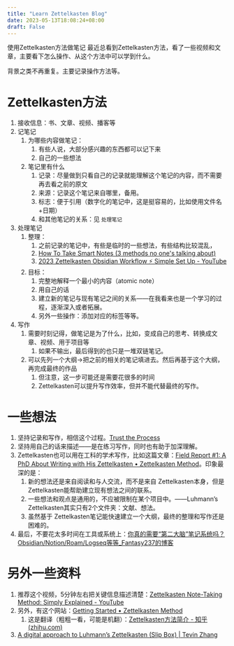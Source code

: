 ```yaml
---
title: "Learn Zettelkasten Blog"
date: 2023-05-13T18:08:24+08:00
draft: False
---
```


使用Zettelkasten方法做笔记
最近总看到Zettelkasten方法，看了一些视频和文章，主要看下怎么操作、从这个方法中可以学到什么。

背景之类不再重复。主要记录操作方法等。
# Zettelkasten方法
1. 接收信息：书、文章、视频、播客等
2. 记笔记
	1. 为哪些内容做笔记：
		1. 有些人说，大部分感兴趣的东西都可以记下来
		2. 自己的一些想法
	2. 笔记里有什么
		1. 记录：尽量做到只看自己的记录就能理解这个笔记的内容，而不需要再去看之前的原文
		2. 来源：记录这个笔记来自哪里，备用。
		3. 标志：便于引用（数字化的笔记中，这是挺容易的，比如使用文件名+日期）
		4. 和其他笔记的关系：见 `处理笔记`
3. 处理笔记
	1. 整理：
		1. 之前记录的笔记中，有些是临时的一些想法，有些结构比较混乱，
		2.  [How To Take Smart Notes (3 methods no one's talking about)](https://www.youtube.com/watch?v=5O46Rqh5zHE&t=26s)
		3. [2023 Zettelkasten Obsidian Workflow ⚡️ Simple Set Up - YouTube](https://www.youtube.com/watch?v=HSTOSWOhNo4)
	2. 目标：
		1. 完整地解释一个最小的内容（atomic note）
		2. 用自己的话
		3. 建立新的笔记与现有笔记之间的关系——在我看来也是一个学习的过程，逐渐深入或者拓展。
		4. 另外一些操作：添加对应的标签等等。
4. 写作
	1. 需要时刻记得，做笔记是为了什么，比如，变成自己的思考、转换成文章、视频、用于项目等
		1. 如果不输出，最后得到的也只是一堆双链笔记。
	2. 可以先列一个大纲->把之前的相关的笔记填进去。然后再基于这个大纲，再完成最终的作品
		1. 但注意，这一步可能还是需要花很多的时间
		2. Zettelkasten可以提升写作效率，但并不能代替最终的写作。

# 一些想法
1. 坚持记录和写作，相信这个过程。[Trust the Process](https://zettelkasten.de/posts/trust-the-process-nickmilo22/)
2. 坚持用自己的话来描述——是在练习写作，同时也有助于加深理解。
3. Zettelkasten也可以用在工科的学术写作，比如这篇文章：[Field Report #1: A PhD About Writing with His Zettelkasten • Zettelkasten Method](https://zettelkasten.de/posts/henrik-zettelkasten-paper-submission/)。印象最深的是：
	1. 新的想法还是来自阅读和与人交流，而不是来自 Zettelkasten本身，但是Zettelkasten能帮助建立现有想法之间的联系。
	2. 一些想法和观点是通用的，不应被限制在某个项目中。——Luhmann’s Zettelkasten其实只有2个文件夹：文献、想法。
	3. 虽然基于 Zettelkasten笔记能快速建立一个大纲，最终的整理和写作还是困难的。
4. 最后，不要花太多时间在工具或系统上：[你真的需要“第二大脑”笔记系统吗？Obsidian/Notion/Roam/Logseq等等_Fantasy237的博客](https://blog.csdn.net/qq_34181877/article/details/130549980?spm=1001.2014.3001.5501)


# 另外一些资料
1. 推荐这个视频，5分钟左右把关键信息描述清楚：[Zettelkasten Note-Taking Method: Simply Explained - YouTube](https://www.youtube.com/watch?v=rOSZOCoqOo8)
2. 另外，有这个网站：[Getting Started • Zettelkasten Method](https://zettelkasten.de/posts/overview/#the-introduction-to-the-zettelkasten-method)
	1. 这是翻译（粗粗一看，可能是机翻）：[Zettelkasten方法简介 - 知乎 (zhihu.com)](https://zhuanlan.zhihu.com/p/299377905)
3. [A digital approach to Luhmann’s Zettelkasten (Slip Box) | Tevin Zhang](https://tevinzhang.com/digital-zettelkasten)



